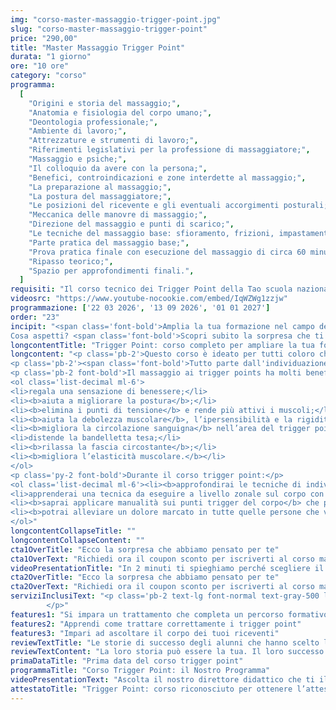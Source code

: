 ```yaml
---
img: "corso-master-massaggio-trigger-point.jpg"
slug: "corso-master-massaggio-trigger-point"
price: "290,00"
title: "Master Massaggio Trigger Point"
durata: "1 giorno"
ore: "10 ore"
category: "corso"
programma:
  [
    "Origini e storia del massaggio;",
    "Anatomia e fisiologia del corpo umano;",
    "Deontologia professionale;",
    "Ambiente di lavoro;",
    "Attrezzature e strumenti di lavoro;",
    "Riferimenti legislativi per la professione di massaggiatore;",
    "Massaggio e psiche;",
    "Il colloquio da avere con la persona;",
    "Benefici, controindicazioni e zone interdette al massaggio;",
    "La preparazione al massaggio;",
    "La postura del massaggiatore;",
    "Le posizioni del ricevente e gli eventuali accorgimenti posturali;",
    "Meccanica delle manovre di massaggio;",
    "Direzione del massaggio e punti di scarico;",
    "Le tecniche del massaggio base: sfioramento, frizioni, impastamenti, vibrazioni e percussioni in tutte le loro varianti e manovre;",
    "Parte pratica del massaggio base;",
    "Prova pratica finale con esecuzione del massaggio di circa 60 minuti;",
    "Ripasso teorico;",
    "Spazio per approfondimenti finali.",
  ]
requisiti: "Il corso tecnico dei Trigger Point della Tao scuola nazionale di massaggio è aperto a chi ha già un’esperienza di base precedente, soprattutto una conoscenza delle tecniche del massaggio base classico svedese, quali sfioramento, frizioni, impastamenti, vibrazioni e percussioni, in tutte le loro varianti, delle tecniche del massaggio decontratturante e del corso di anatomia palpatoria."
videosrc: "https://www.youtube-nocookie.com/embed/IqWZWg1zzjw"
programmazione: ['22 03 2026', '13 09 2026', '01 01 2027']
order: "23"
incipit: "<span class='font-bold'>Amplia la tua formazione nel campo dei trattamenti decontratturanti e miofasciali sul corpo.</span><span class='block py-2'><span class='font-bold'>Tutto questo è possibile con il corso di massaggio Trigger Point</span>, ideato su misura per te.</span>
Cosa aspetti? <span class='font-bold'>Scopri subito la sorpresa che ti abbiamo riservato.</span>"
longcontentTitle: "Trigger Point: corso completo per ampliare la tua formazione con nuove tecniche"            
longcontent: "<p class='pb-2'>Questo corso è ideato per tutti coloro che hanno già esperienza nei trattamenti decontratturanti e miofasciali.</p>
<p class='pb-2'><span class='font-bold'>Tutto parte dall'individuazione e dallo scioglimento dei punti trigger</span>, ovvero delle piccole contrazioni muscolari <span class='font-bold'>che provocano dolore, tensione e limitazione del movimento.</span></p>
<p class='pb-2 font-bold'>Il massaggio ai trigger points ha molti benefici:</p>
<ol class='list-decimal ml-6'>
<li>regala una sensazione di benessere;</li>
<li><b>aiuta a migliorare la postura</b>;</li>
<li><b>elimina i punti di tensione</b> e rende più attivi i muscoli;</li>
<li><b>aiuta la debolezza muscolare</b>, l’ipersensibilità e la rigidità;</li>
<li><b>migliora la circolazione sanguigna</b> nell’area del trigger point;</li>
<li>distende la bandelletta tesa;</li>
<li><b>rilassa la fascia circostante</b>;</li>
<li><b>migliora l’elasticità muscolare.</b></li>
</ol>
<p class='py-2 font-bold'>Durante il corso trigger point:</p>
<ol class='list-decimal ml-6'><li><b>approfondirai le tecniche di individuazione e di trattamento dei punti trigger</b>, sia attivi che passivi, sia locali che riferiti;</li>
<li>apprenderai una tecnica da eseguire a livello zonale sul corpo con trattamenti specifici;</li>
<li><b>saprai applicare manualità sui punti trigger del corpo</b> che portano dolori diffusi anche zone lontane da dove nasce il problema;</li>
<li><b>potrai alleviare un dolore marcato in tutte quelle persone che vivono un disagio psicofisico</b>, come la presenza di mal di testa, mal di collo, dolore alle spalle e tutti i punti sensibili coinvolti da questo dolore irradiato. <b>Tutto questo è possibile grazie al fatto che il massaggio rilascia la fascia tesa</b>, ripristina il flusso sanguigno, elimina i prodotti di scarto.</li>
</ol>"
longcontentCollapseTitle: ""
longcontentCollapseContent: ""
cta1OverTitle: "Ecco la sorpresa che abbiamo pensato per te"
cta1OverText: "Richiedi ora il coupon sconto per iscriverti al corso master in trigger point"
videoPresentationTitle: "In 2 minuti ti spieghiamo perché scegliere il corso master in trigger point"
cta2OverTitle: "Ecco la sorpresa che abbiamo pensato per te"
cta2OverText: "Richiedi ora il coupon sconto per iscriverti al corso master in trigger point"
serviziInclusiText: "<p class='pb-2 text-lg font-normal text-gray-500 lg:text-xl sm:px-16 lg:px-48 text-justify'><b>Un corso di massaggio che completa la tua formazione nel campo dei trattamenti decontratturanti</b> e miofasciali. <b>Un corso che prevede la presenza dei migliori docenti nel mondo del massaggio</b> per una didattica eccellente. <b>Un corso che ti permetterà di differenziarti e offrire nuove tecniche di massaggio.</b> Cosa aspetti? Contattaci ora per saperne di più. 
        </p>"
features1: "Si impara un trattamento che completa un percorso formativo"
features2: "Apprendi come trattare correttamente i trigger point"
features3: "Impari ad ascoltare il corpo dei tuoi riceventi"      
reviewTextTitle: "Le storie di successo degli alunni che hanno scelto la nostra scuola di massaggio"        
reviewTextContent: "La loro storia può essere la tua. Il loro successo puoi ottenerlo anche tu.<span class='block py-2'>Cosa aspetti? Scegli anche tu di essere finalmente felice del lavoro che scegli.</span>"     
primaDataTitle: "Prima data del corso trigger point"   
programmaTitle: "Corso Trigger Point: il Nostro Programma"  
videoPresentationText: "Ascolta il nostro direttore didattico che ti illustra i vantaggi del corso trigger point."  
attestatoTitle: "Trigger Point: corso riconosciuto per ottenere l’attestato di specializzazione"        
---
```

